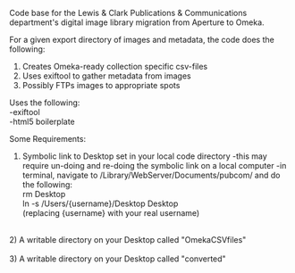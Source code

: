 Code base for the Lewis & Clark Publications & Communications department's digital image library migration from Aperture to Omeka.

For a given export directory of images and metadata, the code does the following:

1) Creates Omeka-ready collection specific csv-files<br/>
2) Uses exiftool to gather metadata from images<br/>
3) Possibly FTPs images to appropriate spots<br/>


Uses the following:<br/>
-exiftool<br/>
-html5 boilerplate<br/>


Some Requirements:
1) Symbolic link to Desktop set in your local code directory
-this may require un-doing and re-doing the symbolic link on a local computer
-in terminal, navigate to /Library/WebServer/Documents/pubcom/ and do the following:<br/>
rm Desktop<br/>
ln -s /Users/{username}/Desktop Desktop<br/>
(replacing {username} with your real username)<br/>
<br/>
2) A writable directory on your Desktop called "OmekaCSVfiles"<br/>
<br/>
3) A writable directory on your Desktop called "converted"<br/>
